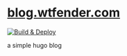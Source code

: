 # [blog.wtfender.com](https://blog.wtfender.com)

[![Build & Deploy](https://github.com/WTFender/blog.wtfender.com/actions/workflows/deploy.yml/badge.svg)](https://github.com/WTFender/blog.wtfender.com/actions/workflows/deploy.yml)

a simple hugo blog
